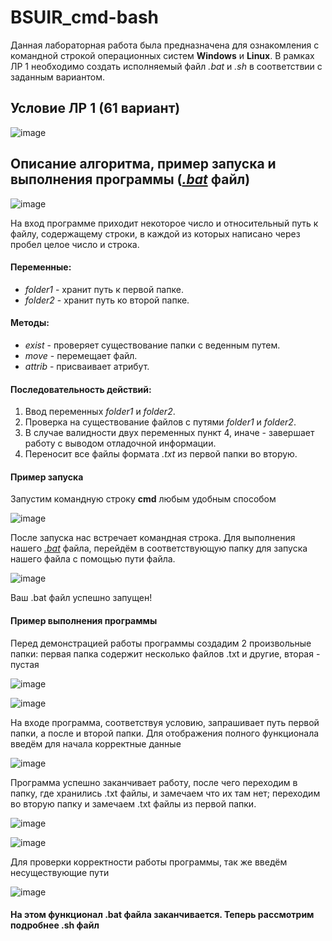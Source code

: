 # BSUIR_cmd-bash

Данная лабораторная работа была предназначена для ознакомления с командной строкой операционных систем **Windows** и **Linux**.
В рамках ЛР 1 необходимо создать исполняемый файл _.bat_ и _.sh_ в соответствии с заданным вариантом.

## Условие ЛР 1 (61 вариант)

![image](https://github.com/iis-32170x/RPIIS/blob/%D0%A8%D0%B0%D1%80%D0%BA%D0%BE_%D0%A1/task.png)

## Описание алгоритма, пример запуска и выполнения программы ([_.bat_](https://github.com/iis-32170x/RPIIS/blob/%D0%A8%D0%B0%D1%80%D0%BA%D0%BE_%D0%A1/LAB1.bat) файл)

![image](https://github.com/iis-32170x/RPIIS/blob/%D0%A8%D0%B0%D1%80%D0%BA%D0%BE_%D0%A1/bat1.png)

На вход программе приходит некоторое число и относительный путь к файлу, содержащему строки, в каждой из которых написано через пробел целое число и строка.

#### Переменные:

- _folder1_ - хранит путь к первой папке.
- _folder2_ - хранит путь ко второй папке.
  
#### Методы:

- _exist_ - проверяет существование папки с веденным путем.
- _move_ - перемещает файл.
- _attrib_ - присваивает атрибут.

#### Последовательность действий:

1. Ввод переменных _folder1_ и _folder2_.
2. Проверка на существование файлов с путями _folder1_ и _folder2_.
3. В случае валидности двух переменных пункт 4,  иначе - завершает работу с выводом отладочной информации.
4. Переносит все файлы формата _.txt_ из первой папки во вторую.

#### Пример запуска

Запустим командную строку **cmd** любым удобным способом

![image](https://github.com/iis-32170x/RPIIS/blob/%D0%A8%D0%B0%D1%80%D0%BA%D0%BE_%D0%A1/bat3%20(2).png)

После запуска нас встречает командная строка. Для выполнения нашего [_.bat_](https://github.com/iis-32170x/RPIIS/blob/%D0%A8%D0%B0%D1%80%D0%BA%D0%BE_%D0%A1/LAB1.bat) файла, перейдём в соответствующую папку для запуска нашего файла с помощью пути файла.

![image](https://github.com/iis-32170x/RPIIS/blob/%D0%A8%D0%B0%D1%80%D0%BA%D0%BE_%D0%A1/bat3.png)

Ваш .bat файл успешно запущен!

#### Пример выполнения программы

Перед демонстрацией работы программы создадим 2 произвольные папки: первая папка содержит несколько файлов .txt и другие, вторая - пустая

![image](https://github.com/iis-32170x/RPIIS/blob/%D0%A8%D0%B0%D1%80%D0%BA%D0%BE_%D0%A1/qw.png)

![image](https://github.com/iis-32170x/RPIIS/blob/%D0%A8%D0%B0%D1%80%D0%BA%D0%BE_%D0%A1/er.png)


На входе программа, соответствуя условию, запрашивает путь первой папки, а после и второй папки. Для отображения полного функционала введём для начала корректные данные

![image](https://github.com/iis-32170x/RPIIS/blob/%D0%A8%D0%B0%D1%80%D0%BA%D0%BE_%D0%A1/bat3.png)

Программа успешно заканчивает работу, после чего переходим в папку, где хранились .txt файлы, и замечаем что их там нет; переходим во вторую папку и замечаем .txt файлы из первой папки.

![image](https://github.com/iis-32170x/RPIIS/blob/%D0%A8%D0%B0%D1%80%D0%BA%D0%BE_%D0%A1/r1.png)

![image](https://github.com/iis-32170x/RPIIS/blob/%D0%A8%D0%B0%D1%80%D0%BA%D0%BE_%D0%A1/r2.png)

Для проверки корректности работы программы, так же введём несуществующие пути

![image](https://github.com/iis-32170x/RPIIS/blob/%D0%A8%D0%B0%D1%80%D0%BA%D0%BE_%D0%A1/r3.png)

#### На этом функционал .bat файла заканчивается. Теперь рассмотрим подробнее .sh файл
